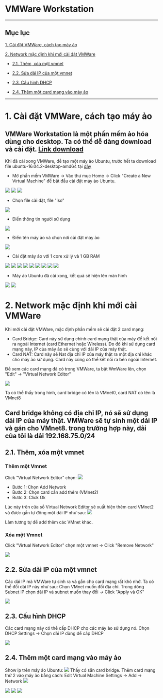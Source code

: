 # **VMWare Workstation**
----
## **Mục lục**
[1. Cài đặt VMWare, cách tạo máy ảo](#1)

[2. Network mặc định khi mới cài đặt VMWare](#2)

   - [2.1. Thêm, xóa một vmnet](#2.1)

   - [2.2. Sửa dải IP của một vmnet](#2.2)

   -  [2.3. Cấu hình DHCP](#2.3)

   - [2.4. Thêm một card mạng vào máy ảo](#2.4)
----
<a name="1"></a>
# 1. Cài đặt VMWare, cách tạo máy ảo
VMWare Workstation là một phần mềm ảo hóa dùng cho desktop. Ta có thể dễ dàng download và cài đặt. [Link download](https://my.vmware.com/web/vmware/info?slug=desktop_end_user_computing%2Fvmware_workstation_pro%2F12_0)
----
Khi đã cài xong VMWare, để tạo một máy ảo Ubuntu, trước hết ta download file ubuntu-16.04.2-desktop-amd64  tại [đây](http://iso.linuxquestions.org/ubuntu/ubuntu-16.04.2/)

- Mở phần mềm VMWare -> Vào thư mục Home -> Click "Create a New Virtual Machine" để bắt đầu cài đặt máy ảo Ubuntu.
<img src="http://2.pik.vn/2018e9652843-79c1-4676-96ec-6f6bcc882a20.png">

<img src="http://2.pik.vn/2018042a6aa5-f151-427c-be8e-6cb47cfda648.png">

<img src="http://2.pik.vn/2018856d973e-3cf3-4436-b472-733e75002bac.png">

- Chọn file cài đặt, file "iso"
<img src="http://2.pik.vn/2018f17e7c75-0cf7-44e9-917f-403709de340d.png">

- Điền thông tin người sử dụng
<img src="http://2.pik.vn/2018dc598570-d57c-4f7e-b4f5-8732255b7af8.png">

- Điền tên máy ảo và chọn nơi cài đặt máy ảo
<img src="http://2.pik.vn/20186eff0a5a-e201-491e-a6bb-5c208396b8c9.png">

- Cài đặt máy ảo với 1 core xử lý và 1 GB RAM
<img src="http://2.pik.vn/2018a2de3703-3f82-4369-89a4-5b92f14570e7.png">

<img src="http://2.pik.vn/2018cab75da4-876b-467b-8d36-86f345e51c72.png">

<img src="http://2.pik.vn/2018fec041bb-24af-48b1-a4ef-c5a444a1bbff.png">

<img src="http://2.pik.vn/2018b1d12786-c420-49d6-9f4d-12cf08fe8739.png">

<img src="http://2.pik.vn/20187fecf347-a4ff-4182-b5ca-a879c45adde1.png">

<img src="http://2.pik.vn/2018b9ce6f5f-8969-496f-b949-094e2c1dfc25.png">

<img src="http://2.pik.vn/20189bab89bb-2d22-45dc-8281-d8756b94466a.png">

<img src="http://2.pik.vn/2018578f5c24-b3d1-4089-9740-ccc89d99f8ca.png">

<img src="http://2.pik.vn/20181c99ee44-ac84-49b0-9a8d-a0587498d4b4.png">

- Máy ảo Ubuntu đã cài xong, kết quả sẽ hiện lên màn hình
<img src="http://2.pik.vn/20185b7d4662-d635-45b2-8642-5a64728f1a6f.png">

<img src="http://2.pik.vn/2018929e9341-9ba9-4277-b429-30499cf279c6.png">

<a name="2"></a>
# 2. Network mặc định khi mới cài VMWare

Khi mới cài đặt VMWare, mặc định phần mềm sẽ cài đặt 2 card mạng:
- Card Bridge: Card này sử dụng chính card mạng thật của máy để kết nối ra ngoài Internet (card Ethernet hoặc Wireless). Do đó khi sử dụng card mạng này, IP của máy ảo sẽ cùng với dải IP của máy thật.
- Card NAT: Card này sẽ Nat địa chỉ IP của máy thật ra một địa chỉ khác cho máy ảo sử dụng. Card này cũng có thể kết nối ra bên ngoài Internet.

Để xem các card mạng đã có trong VMWare, ta bật WmWare lên, chọn "Edit" -> "Virtual Network Editor"

<img src="http://2.pik.vn/20184db9426f-58de-4cc2-be65-4e627715297b.png">

Ta có thể thấy trong hình, card bridge có tên là VMnet0, card NAT có tên là VMnet8

Card bridge không có địa chỉ IP, nó sẽ sử dụng dải IP của máy thật. VMWare sẽ tự sinh một dải IP và gán cho VMnet8. trong trường hợp này, dải của tôi là dải 192.168.75.0/24
----
<a name="2.1"></a>
## 2.1. Thêm, xóa một vmnet
### Thêm một Vmnet
Click "Virtual Network Editor" chọn:
<img src="http://2.pik.vn/20181089d8cd-54bc-4e03-be2c-c87da3b4fb02.png">

- Bước 1: Chọn Add Network
- Bước 2: Chọn card cần add thêm (VMnet2)
- Bước 3: Click Ok

Lúc này trên cửa sổ Virtual Network Editor sẽ xuất hiện thêm card VMnet2 và được gắn tự động một dải IP như sau:
<img src="http://2.pik.vn/2018ef454020-bf9a-49ae-802e-50b20e276d06.png">

Làm tương tự để add thêm các VMnet khác.

### Xóa một Vmnet
Click "Virtual Network Editor" chọn một vmnet -> Click "Remove Network"

<img src="http://2.pik.vn/2018d6414c26-54cf-413f-a857-7a8bb0061968.png">

<a name="2.2"></a>
## 2.2. Sửa dải IP của một vmnet
Các dải IP mà VMWare tự sinh ra và gắn cho card mạng rất khó nhớ. Ta có thể đổi dải IP này như sau:
Chọn VMnet muốn đổi địa chỉ. Trong dòng Subnet IP chọn dải IP và subnet muốn thay đổi -> Click "Apply và OK"

<img src="http://2.pik.vn/20185464f4f7-800f-48fa-92b6-8d3684fbf7d2.png">

<a name="2.3"></a>
## 2.3. Cấu hình DHCP
Các card mạng này có thể cấp DHCP cho các máy ảo sử dụng nó.
Chọn DHCP Settings -> Chọn dải IP dùng để cấp DHCP

<img src="http://2.pik.vn/2018fc00501c-7b74-4f5c-96de-da741ec4f1fb.png">

<a name="2.4"></a>
## 2.4. Thêm một card mạng vào máy ảo
Show ip trên máy ảo Ubuntu:
<img src="http://2.pik.vn/201879a8b951-e9ea-4ec2-a20a-d9c64a09ee22.png">
 Thấy có sẵn card bridge. Thêm card mạng thứ 2 vào máy ảo bằng cách: Edit Virtual Machine Settings -> Add -> Network
 <img src="http://2.pik.vn/2018953eb90d-2561-4880-9d2e-54121dc66b8c.png">

 <img src="http://2.pik.vn/2018bd500280-54aa-4042-8268-90367e714c4b.png">

 <img src="http://2.pik.vn/201825f6396c-e3a5-466a-8d88-1a1072fbe732.png">

 <img src="http://2.pik.vn/20181a3fedc4-3192-4217-a727-f6bc7540be13.png">




